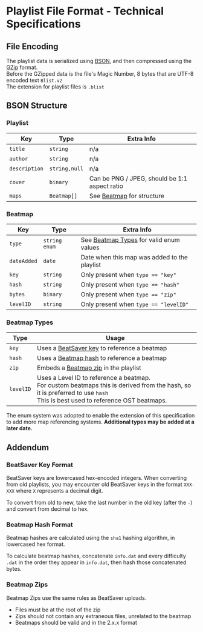 # Playlist File Format - Technical Specifications

## File Encoding
The playlist data is serialized using [BSON](http://bsonspec.org/), and then compressed using the [GZip](https://www.gzip.org/) format.  
Before the GZipped data is the file's Magic Number, 8 bytes that are UTF-8 encoded text `Blist.v2`  
The extension for playlist files is `.blist`

## BSON Structure
### Playlist
| Key | Type | Extra Info |
| - | - | - |
| `title` | `string` | n/a |
| `author` | `string` | n/a |
| `description` | `string,null` | n/a |
| `cover` | `binary` | Can be PNG / JPEG, should be 1:1 aspect ratio |
| `maps` | `Beatmap[]` | See [Beatmap](#beatmap) for structure |

### Beatmap
| Key | Type | Extra Info |
| - | - | - |
| `type` | `string enum` | See [Beatmap Types](#beatmap-types) for valid enum values |
| `dateAdded` | `date` | Date when this map was added to the playlist |
| `key` | `string` | Only present when `type == "key"` |
| `hash` | `string` | Only present when `type == "hash"` |
| `bytes` | `binary` | Only present when `type == "zip"` |
| `levelID` | `string` | Only present when `type == "levelID"` |

### Beatmap Types
| Type | Usage |
| - | - |
| `key` | Uses a [BeatSaver key](#beatsaver-key-format) to reference a beatmap |
| `hash` | Uses a [Beatmap hash](#beatmap-hash-format) to reference a beatmap |
| `zip` | Embeds a [Beatmap zip](#beatmap-zips) in the playlist |
| `levelID` | Uses a Level ID to reference a beatmap.<br />For custom beatmaps this is derived from the hash, so it is preferred to use `hash`<br />This is best used to reference OST beatmaps. |

The enum system was adopted to enable the extension of this specification to add more map referencing systems. **Additional types may be added at a later date.**

## Addendum
### BeatSaver Key Format
BeatSaver keys are lowercased hex-encoded integers. When converting from old playlists, you may encounter old BeatSaver keys in the format `XXX-XXX` where `X` represents a decimal digit.

To convert from old to new, take the last number in the old key (after the `-`) and convert from decimal to hex.

### Beatmap Hash Format
Beatmap hashes are calculated using the `sha1` hashing algorithm, in lowercased hex format.

To calculate beatmap hashes, concatenate `info.dat` and every difficulty `.dat` in the order they appear in `info.dat`, then hash those concatenated bytes.

### Beatmap Zips
Beatmap Zips use the same rules as BeatSaver uploads.
* Files must be at the root of the zip
* Zips should not contain any extraneous files, unrelated to the beatmap
* Beatmaps should be valid and in the 2.x.x format

